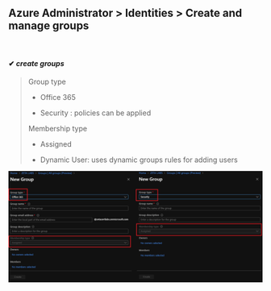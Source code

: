 ## Azure Administrator > Identities > Create and manage groups
&nbsp;
#### ✔ _create groups_

> Group type
>
> * Office 365
>
> * Security : policies can be applied
>
> Membership type
>
> * Assigned
>
> * Dynamic User: uses dynamic groups rules for adding users

![](/assets/images/identities/2.6.png)